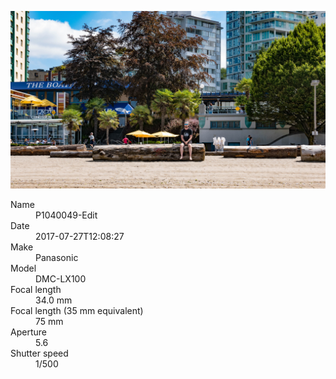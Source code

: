 [![P1040049-Edit](/photos/hd/P1040049-Edit.jpg)](/photos/full/P1040049-Edit.jpg?raw=true)

<dl>
  <dt>Name</dt>
  <dd>P1040049-Edit</dd>
  <dt>Date</dt>
  <dd>2017-07-27T12:08:27</dd>
  <dt>Make</dt>
  <dd>Panasonic</dd>
  <dt>Model</dt>
  <dd>DMC-LX100</dd>
  <dt>Focal length</dt>
  <dd>34.0 mm</dd>
  <dt>Focal length (35 mm equivalent)</dt>
  <dd>75 mm</dd>
  <dt>Aperture</dt>
  <dd>5.6</dd>
  <dt>Shutter speed</dt>
  <dd>1/500</dd>
</dl>
